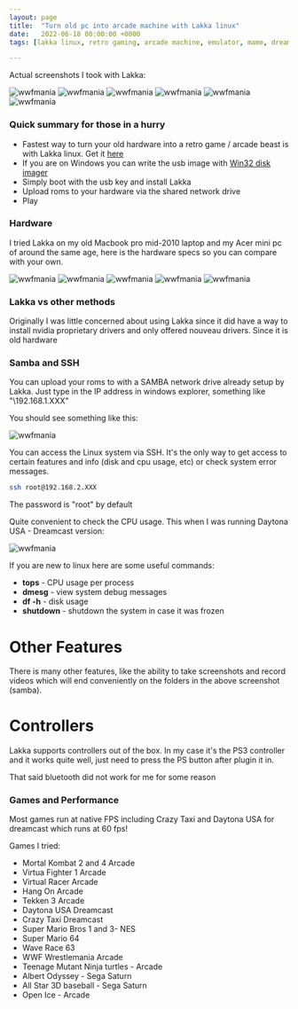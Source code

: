 ```yaml
---
layout: page
title:  "Turn old pc into arcade machine with Lakka linux"
date:   2022-06-18 00:00:00 +0000
tags: [lakka linux, retro gaming, arcade machine, emulator, mame, dreamcast, sega saturn, nes]

---
```


Actual screenshots I took with Lakka:

![wwfmania](/assets/games/tmntu.png)
![wwfmania](/assets/games/wwfmania.png)
![wwfmania](/assets/games/Daytona.png)
![wwfmania](/assets/games/mk2.png)
![wwfmania](/assets/games/hangon.png)
![wwfmania](/assets/games/openice.png)

### Quick summary for those in a hurry
*   Fastest way to turn your old hardware into a retro game / arcade beast is with Lakka linux. Get it [here](https://www.lakka.tv/)
*   If you are on Windows you can write the usb image with [Win32 disk imager](https://sourceforge.net/projects/win32diskimager/)
*   Simply boot with the usb key and install Lakka
*   Upload roms to your hardware via the shared network drive
*   Play

### Hardware

I tried Lakka on my old Macbook pro mid-2010 laptop and my Acer mini pc of around the same age, here is the hardware specs so you can compare with your own.

![wwfmania](/assets/games/mpb_logo.jpg)
![wwfmania](/assets/games/mbp_open.jpg)
![wwfmania](/assets/games/mbp_specs.jpg)
![wwfmania](/assets/games/lakka_menu.jpg)
![wwfmania](/assets/games/acer.jpg)

### Lakka vs other methods
Originally I was little concerned about using Lakka since it did have a way to install nvidia proprietary drivers and only offered nouveau drivers. Since it is old hardware


### Samba and SSH

You can upload your roms to with a SAMBA network drive already setup by Lakka. Just type in the IP address in windows explorer, something like "\\192.168.1.XXX"

You should see something like this:

![wwfmania](/assets/games/samba.png)

You can access the Linux system via SSH. It's the only way to get access to certain features and info (disk and cpu usage, etc) or check system error messages.

```bash
ssh root@192.168.2.XXX
```
The password is "root" by default

Quite convenient to check the CPU usage. This when I was running Daytona USA - Dreamcast version:

![wwfmania](/assets/games/tops.png)

If you are new to linux here are some useful commands:
*   **tops** - CPU usage per process
*   **dmesg** - view system debug messages
*   **df -h** - disk usage
*   **shutdown** - shutdown the system in case it was frozen

# Other Features
There is many other features, like the ability to take screenshots and record videos which will end conveniently on the folders in the above screenshot (samba).

# Controllers

Lakka supports controllers out of the box. In my case it's the PS3 controller and it works quite well, just need to press the PS button after plugin it in.

That said bluetooth did not work for me for some reason

### Games and Performance

Most games run at native FPS including Crazy Taxi and Daytona USA for dreamcast which runs at 60 fps!

Games I tried:
*   Mortal Kombat 2 and 4 Arcade
*   Virtua Fighter 1 Arcade
*   Virtual Racer Arcade
*   Hang On Arcade
*   Tekken 3 Arcade
*   Daytona USA Dreamcast
*   Crazy Taxi Dreamcast
*   Super Mario Bros 1 and 3- NES
*   Super Mario 64
*   Wave Race 63
*   WWF Wrestlemania Arcade
*   Teenage Mutant Ninja turtles - Arcade
*   Albert Odyssey - Sega Saturn
*   All Star 3D baseball - Sega Saturn
*   Open Ice - Arcade




